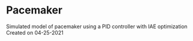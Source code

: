 # Pacemaker
Simulated model of pacemaker using a PID controller with IAE optimization
Created on 04-25-2021
